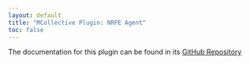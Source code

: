 ```yaml
---
layout: default
title: "MCollective Plugin: NRPE Agent"
toc: false
---
```


The documentation for this plugin can be found in its [GitHub Repository](https://github.com/puppetlabs/mcollective-nrpe-agent#readme)
